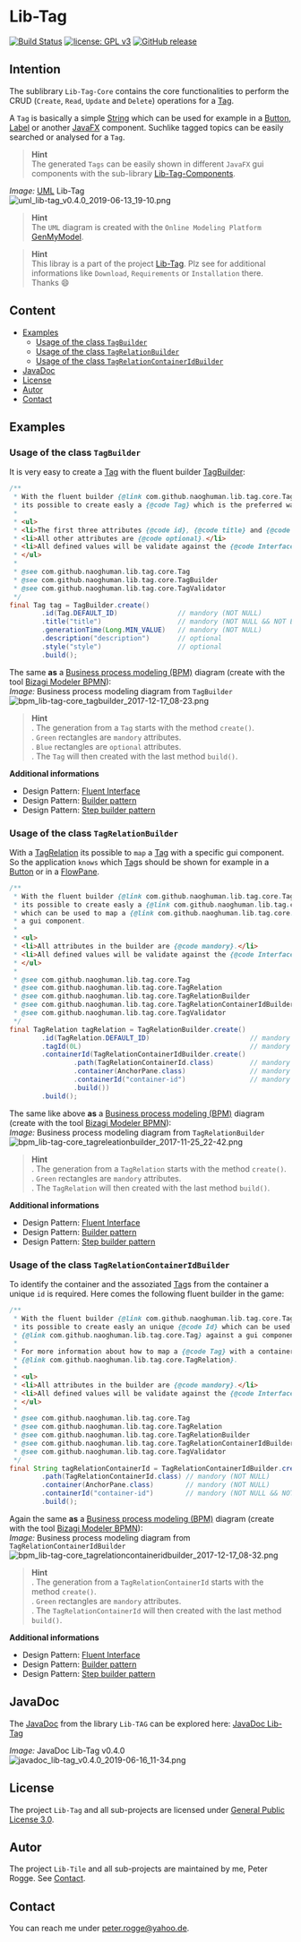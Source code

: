 Lib-Tag
===

[![Build Status](https://travis-ci.org/Naoghuman/lib-tag.svg?branch=master)](https://travis-ci.org/Naoghuman/lib-tag)
[![license: GPL v3](https://img.shields.io/badge/License-GPL%20v3-blue.svg)](https://www.gnu.org/licenses/gpl-3.0)
[![GitHub release](https://img.shields.io/github/release/Naoghuman/lib-tag.svg)](https://GitHub.com/Naoghuman/lib-tag/releases/)



Intention
---

The sublibrary `Lib-Tag-Core` contains the core functionalities to perform the 
CRUD (`Create`, `Read`, `Update` and `Delete`) operations for a [Tag].

A `Tag` is basically a simple [String] which can be used for example in a [Button], 
[Label] or another [JavaFX] component. Suchlike tagged topics can be easily searched 
or analysed for a `Tag`.

> __Hint__  
> The generated `Tags` can be easily shown in different `JavaFX` gui components 
> with the sub-library [Lib-Tag-Components].

_Image:_ [UML] Lib-Tag  
![uml_lib-tag_v0.4.0_2019-06-13_19-10.png][uml_lib-tag_v0.4.0_2019-06-13_19-10]

> __Hint__  
> The `UML` diagram is created with the `Online Modeling Platform` [GenMyModel].

> __Hint__  
> This libray is a part of the project [Lib-Tag]. Plz see for additional 
> informations like `Download`, `Requirements` or `Installation` there. Thanks :smile:



Content
---
* [Examples](#Ex)
    * [Usage of the class `TagBuilder`](#UsOfThClTaBu)
    * [Usage of the class `TagRelationBuilder`](#UsOfThClTaReBu)
    * [Usage of the class `TagRelationContainerIdBuilder`](#UsOfThClTaReCoIdBu)
* [JavaDoc](#JavaDoc)
* [License](#License)
* [Autor](#Autor)
* [Contact](#Contact)



Examples<a name="Ex" />
---


### Usage of the class `TagBuilder`<a name="UsOfThClTaBu" />

It is very easy to create a [Tag] with the fluent builder [TagBuilder]:

```java
/**
 * With the fluent builder {@link com.github.naoghuman.lib.tag.core.TagBuilder} 
 * its possible to create easly a {@code Tag} which is the preferred way.
 * 
 * <ul>
 * <li>The first three attributes {@code id}, {@code title} and {@code generationTime} are mandory.</li>
 * <li>All other attributes are {@code optional}.</li>
 * <li>All defined values will be validate against the {@code Interface} {@code TagValidator}.</li>
 * </ul>
 * 
 * @see com.github.naoghuman.lib.tag.core.Tag
 * @see com.github.naoghuman.lib.tag.core.TagBuilder
 * @see com.github.naoghuman.lib.tag.core.TagValidator
 */
final Tag tag = TagBuilder.create()
        .id(Tag.DEFAULT_ID)               // mandory (NOT NULL)
        .title("title")                   // mandory (NOT NULL && NOT EMPTY)
        .generationTime(Long.MIN_VALUE)   // mandory (NOT NULL)
        .description("description")       // optional
        .style("style")                   // optional
        .build();
```

The same __as__ a [Business process modeling (BPM)] diagram (create with the tool [Bizagi Modeler BPMN]):  
_Image:_ Business process modeling diagram from `TagBuilder`  
![bpm_lib-tag-core_tagbuilder_2017-12-17_08-23.png][bpm_lib-tag-core_tagbuilder_2017-12-17_08-23]

> __Hint__  
> . The generation from a `Tag` starts with the method `create()`.  
> . `Green` rectangles are `mandory` attributes.  
> . `Blue` rectangles are `optional` attributes.  
> . The `Tag` will then created with the last method `build()`.

__Additional informations__  
* Design Pattern: [Fluent Interface]
* Design Pattern: [Builder pattern]
* Design Pattern: [Step builder pattern]


### Usage of the class `TagRelationBuilder`<a name="UsOfThClTaReBu" />

With a [TagRelation] its possible to `map` a [Tag] with a specific gui component. 
So the application `knows` which [Tag]s should be shown for example in a [Button] 
or in a [FlowPane].

```java
/**
 * With the fluent builder {@link com.github.naoghuman.lib.tag.core.TagRelationBuilder} 
 * its possible to create easly a {@link com.github.naoghuman.lib.tag.core.TagRelation}
 * which can be used to map a {@link com.github.naoghuman.lib.tag.core.Tag} against 
 * a gui component.
 * 
 * <ul>
 * <li>All attributes in the builder are {@code mandory}.</li>
 * <li>All defined values will be validate against the {@code Interface} {@code TagValidator}.</li>
 * </ul>
 * 
 * @see com.github.naoghuman.lib.tag.core.Tag
 * @see com.github.naoghuman.lib.tag.core.TagRelation
 * @see com.github.naoghuman.lib.tag.core.TagRelationBuilder
 * @see com.github.naoghuman.lib.tag.core.TagRelationContainerIdBuilder
 * @see com.github.naoghuman.lib.tag.core.TagValidator
 */
final TagRelation tagRelation = TagRelationBuilder.create()
        .id(TagRelation.DEFAULT_ID)                         // mandory (NOT NULL)
        .tagId(0L)                                          // mandory (NOT NULL)
        .containerId(TagRelationContainerIdBuilder.create()
                .path(TagRelationContainerId.class)         // mandory (NOT NULL)
                .container(AnchorPane.class)                // mandory (NOT NULL)
                .containerId("container-id")                // mandory (NOT NULL && NOT EMPTY)
                .build())
        .build();
```

The same like above __as__ a [Business process modeling (BPM)] diagram (create with the tool [Bizagi Modeler BPMN]):  
_Image:_ Business process modeling diagram from `TagRelationBuilder`  
![bpm_lib-tag-core_tagreleationbuilder_2017-11-25_22-42.png][bpm_lib-tag-core_tagreleationbuilder_2017-11-25_22-42]

> __Hint__  
> . The generation from a `TagRelation` starts with the method `create()`.  
> . `Green` rectangles are `mandory` attributes.  
> . The `TagRelation` will then created with the last method `build()`.

__Additional informations__  
* Design Pattern: [Fluent Interface]
* Design Pattern: [Builder pattern]
* Design Pattern: [Step builder pattern]


### Usage of the class `TagRelationContainerIdBuilder`<a name="UsOfThClTaReContainerIdBu" />

To identify the container and the assoziated [Tag]s from the container a unique `id` 
is required. Here comes the following fluent builder in the game:

```java
/**
 * With the fluent builder {@link com.github.naoghuman.lib.tag.core.TagRelationContainerIdBuilder} 
 * its possible to create easly an unique {@code Id} which can be used to map a 
 * {@link com.github.naoghuman.lib.tag.core.Tag} against a gui component.
 * 
 * For more information about how to map a {@code Tag} with a container see 
 * {@link com.github.naoghuman.lib.tag.core.TagRelation}.
 * 
 * <ul>
 * <li>All attributes in the builder are {@code mandory}.</li>
 * <li>All defined values will be validate against the {@code Interface} {@code TagValidator}.</li>
 * </ul>
 * 
 * @see com.github.naoghuman.lib.tag.core.Tag
 * @see com.github.naoghuman.lib.tag.core.TagRelation
 * @see com.github.naoghuman.lib.tag.core.TagRelationBuilder
 * @see com.github.naoghuman.lib.tag.core.TagRelationContainerIdBuilder
 * @see com.github.naoghuman.lib.tag.core.TagValidator
 */
final String tagRelationContainerId = TagRelationContainerIdBuilder.create()
        .path(TagRelationContainerId.class) // mandory (NOT NULL)
        .container(AnchorPane.class)        // mandory (NOT NULL)
        .containerId("container-id")        // mandory (NOT NULL && NOT EMPTY)
        .build();
```

Again the same __as__ a [Business process modeling (BPM)] diagram (create with the tool [Bizagi Modeler BPMN]):  
_Image:_ Business process modeling diagram from `TagRelationContainerIdBuilder`  
![bpm_lib-tag-core_tagrelationcontaineridbuilder_2017-12-17_08-32.png][bpm_lib-tag-core_tagrelationcontaineridbuilder_2017-12-17_08-32]

> __Hint__  
> . The generation from a `TagRelationContainerId` starts with the method `create()`.  
> . `Green` rectangles are `mandory` attributes.  
> . The `TagRelationContainerId` will then created with the last method `build()`.

__Additional informations__  
* Design Pattern: [Fluent Interface]
* Design Pattern: [Builder pattern]
* Design Pattern: [Step builder pattern]



JavaDoc<a name="JavaDoc" />
---

The [JavaDoc] from the library `Lib-TAG` can be explored here: [JavaDoc Lib-Tag]

_Image:_ JavaDoc Lib-Tag v0.4.0
![javadoc_lib-tag_v0.4.0_2019-06-16_11-34.png][javadoc_lib-tag_v0.4.0_2019-06-16_11-34]


License<a name="License" />
---

The project `Lib-Tag` and all sub-projects are licensed under [General Public License 3.0].



Autor<a name="Autor" />
---

The project `Lib-Tile` and all sub-projects are maintained by me, Peter Rogge. See [Contact](#Contact).



Contact<a name="Contact" />
---

You can reach me under <peter.rogge@yahoo.de>.



[//]: # (Images)
[javadoc_lib-tag_v0.4.0_2019-06-16_11-34]:https://user-images.githubusercontent.com/8161815/59562255-d484a600-902a-11e9-9111-7eeb03089be1.png
[bpm_lib-tag-core_tagbuilder_2017-12-17_08-23]:https://user-images.githubusercontent.com/8161815/34077423-0925b636-e304-11e7-823f-4e2e288acd24.png
[bpm_lib-tag-core_tagreleationbuilder_2017-11-25_22-42]:https://user-images.githubusercontent.com/8161815/34077425-16aecb9e-e304-11e7-8c23-d1cf42dbf8ee.png
[bpm_lib-tag-core_tagrelationcontaineridbuilder_2017-12-17_08-32]:https://user-images.githubusercontent.com/8161815/34077450-fef599fa-e304-11e7-903d-e3ad075a0d63.png
[uml_lib-tag_v0.4.0_2019-06-13_19-10]:https://user-images.githubusercontent.com/8161815/59452927-1a652280-8e0f-11e9-8319-d120b47ebd16.png



[//]: # (Links)
[Builder pattern]:https://en.wikipedia.org/wiki/Builder_pattern
[Business process modeling (BPM)]:https://en.wikipedia.org/wiki/Business_process_modeling
[Button]:https://docs.oracle.com/javase/8/javafx/api/javafx/scene/control/Button.html
[Bizagi Modeler BPMN]:http://www.bizagi.com/de/produkte/plattform/modeler
[FlowPane]:https://docs.oracle.com/javase/8/javafx/api/javafx/scene/layout/FlowPane.html
[Fluent Interface]:https://www.martinfowler.com/bliki/FluentInterface.html
[General Public License 3.0]:http://www.gnu.org/licenses/gpl-3.0.en.html
[GenMyModel]:https://www.genmymodel.com/
[JavaDoc]:http://www.oracle.com/technetwork/java/javase/documentation/index-jsp-135444.html
[JavaDoc Lib-Tag]:http://naoghuman.github.io/lib-tag/apidocs
[JavaFX]:http://docs.oracle.com/javase/8/javase-clienttechnologies.htm
[Label]:https://docs.oracle.com/javase/8/javafx/api/javafx/scene/control/Label.html
[Lib-Tag]:https://github.com/Naoghuman/lib-tag
[Lib-Tag-Components]:https://github.com/Naoghuman/lib-tag/tree/master/lib-tag-components
[Step builder pattern]:http://www.svlada.com/step-builder-pattern/
[String]:https://docs.oracle.com/javase/8/docs/api/java/lang/String.html
[Tag]:https://github.com/Naoghuman/lib-tag/blob/master/lib-tag-core/src/main/java/com/github/naoghuman/lib/tag/core/Tag.java
[TagBuilder]:https://github.com/Naoghuman/lib-tag/blob/master/lib-tag-core/src/main/java/com/github/naoghuman/lib/tag/core/TagBuilder.java
[TagRelation]:https://github.com/Naoghuman/lib-tag/blob/master/lib-tag-core/src/main/java/com/github/naoghuman/lib/tag/core/TagRelation.java
[UML]:https://en.wikipedia.org/wiki/Unified_Modeling_Language

